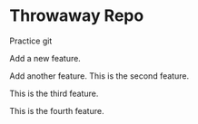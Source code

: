 # Throwaway Repo

Practice git

Add a new feature.

Add another feature. This is the second feature.

This is the third feature.

This is the fourth feature.